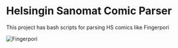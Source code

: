Helsingin Sanomat Comic Parser
=========
This project has bash scripts for parsing HS comics like Fingerpori

![Fingerpori](http://hs11.snstatic.fi/webkuva/sarjis/560/1305879212502?ts=604)

